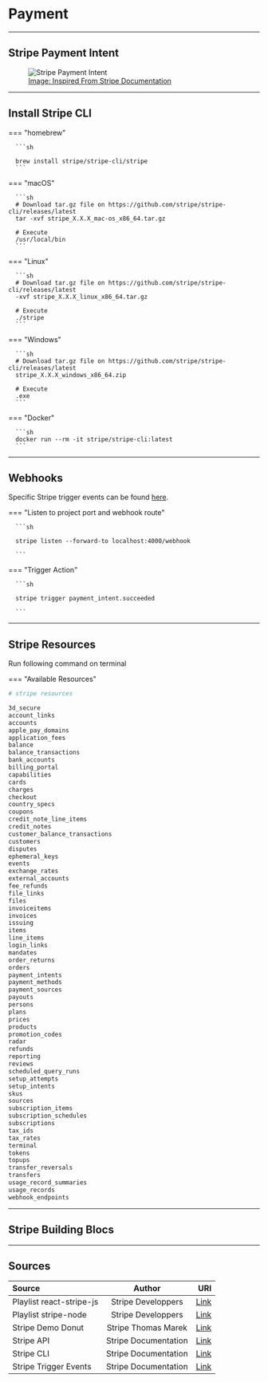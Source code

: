 # Payment

<hr/>

## Stripe Payment Intent

<figure>
  <img src="../../images/StripePaymentIntent.png" alt="Stripe Payment Intent"/>
  <a href="#">
    <figcaption>Image: Inspired From Stripe Documentation</figcaption>
  </a>
</figure>

<hr/>

## Install Stripe CLI

=== "homebrew"

      ```sh

      brew install stripe/stripe-cli/stripe
      ```

=== "macOS"

      ```sh
      # Download tar.gz file on https://github.com/stripe/stripe-cli/releases/latest
      tar -xvf stripe_X.X.X_mac-os_x86_64.tar.gz

      # Execute
      /usr/local/bin
      ```

=== "Linux"

      ```sh
      # Download tar.gz file on https://github.com/stripe/stripe-cli/releases/latest
      -xvf stripe_X.X.X_linux_x86_64.tar.gz

      # Execute
      ./stripe
      ```

=== "Windows"

      ```sh
      # Download tar.gz file on https://github.com/stripe/stripe-cli/releases/latest
      stripe_X.X.X_windows_x86_64.zip

      # Execute
      .exe
      ```

=== "Docker"

      ```sh
      docker run --rm -it stripe/stripe-cli:latest
      ```

<hr/>

## Webhooks

Specific Stripe trigger events can be found [here](https://stripe.com/docs/cli/trigger#trigger-event-balance_available).

=== "Listen to project port and webhook route"

      ```sh

      stripe listen --forward-to localhost:4000/webhook

      ```

=== "Trigger Action"

      ```sh

      stripe trigger payment_intent.succeeded

      ```

<hr/>

## Stripe Resources

Run following command on terminal

=== "Available Resources"

```sh
# stripe resources

3d_secure
account_links
accounts
apple_pay_domains
application_fees
balance
balance_transactions
bank_accounts
billing_portal
capabilities
cards
charges
checkout
country_specs
coupons
credit_note_line_items
credit_notes
customer_balance_transactions
customers
disputes
ephemeral_keys
events
exchange_rates
external_accounts
fee_refunds
file_links
files
invoiceitems
invoices
issuing
items
line_items
login_links
mandates
order_returns
orders
payment_intents
payment_methods
payment_sources
payouts
persons
plans
prices
products
promotion_codes
radar
refunds
reporting
reviews
scheduled_query_runs
setup_attempts
setup_intents
skus
sources
subscription_items
subscription_schedules
subscriptions
tax_ids
tax_rates
terminal
tokens
topups
transfer_reversals
transfers
usage_record_summaries
usage_records
webhook_endpoints
```

<hr/>

## Stripe Building Blocs

<hr/>

## Sources

| Source                   |        Author        |                                                                                                 URI |
| :----------------------- | :------------------: | --------------------------------------------------------------------------------------------------: |
| Playlist react-stripe-js |  Stripe Developpers  | [Link](https://www.youtube.com/watch?v=5y5WwF9s-ZI&list=PLy1nL-pvL2M6HFApWUDSGA4Y7btyKx7cE&index=2) |
| Playlist stripe-node     |  Stripe Developpers  |         [Link](https://www.youtube.com/watch?v=R5RoYDEIhCI&list=PLy1nL-pvL2M5xNIuNapwmABwEy2uifAlY) |
| Stripe Demo Donut        | Stripe Thomas Marek  |                                       [Link](https://github.com/tmarek-stripe/demo-react-stripe-js) |
| Stripe API               | Stripe Documentation |                                                                 [Link](https://stripe.com/docs/api) |
| Stripe CLI               | Stripe Documentation |                                                          [Link](https://stripe.com/docs/stripe-cli) |
| Stripe Trigger Events    | Stripe Documentation |                         [Link](https://stripe.com/docs/cli/trigger#trigger-event-balance_available) |
